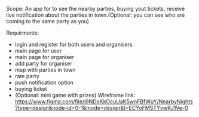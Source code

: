 Scope: An app for to see the nearby parties, buying yout tickets, receive live notification about the parties in town.(Optional: you can see who are coming to the same party as you)

Requirments:
  - login and register for both users and organisers
  - main page for user
  - main page for organiser
  - add party for organiser
  - map with parties in town
  - rate party
  - push notification option
  - buying ticket
  - (Optional: mini game with prizes)
Wireframe link: https://www.figma.com/file/j9NDoKkOcuUaK5wnFBfWuY/NearbyNights?type=design&node-id=0-1&mode=design&t=ECYoFMSTYvwRJ1Ve-0
